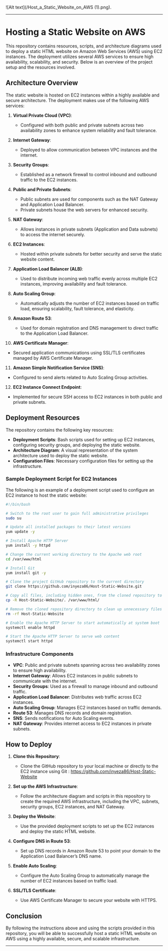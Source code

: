 ![Alt text](/Host_a_Static_Website_on_AWS (1).png).

---

# Hosting a Static Website on AWS

This repository contains resources, scripts, and architecture diagrams used to deploy a static HTML website on Amazon Web Services (AWS) using EC2 instances. The deployment utilizes several AWS services to ensure high availability, scalability, and security. Below is an overview of the project setup and the resources involved.

## Architecture Overview

The static website is hosted on EC2 instances within a highly available and secure architecture. The deployment makes use of the following AWS services:

1. **Virtual Private Cloud (VPC)**: 
   - Configured with both public and private subnets across two availability zones to enhance system reliability and fault tolerance.

2. **Internet Gateway**:
   - Deployed to allow communication between VPC instances and the internet.

3. **Security Groups**: 
   - Established as a network firewall to control inbound and outbound traffic to the EC2 instances.

4. **Public and Private Subnets**:
   - Public subnets are used for components such as the NAT Gateway and Application Load Balancer.
   - Private subnets house the web servers for enhanced security.

5. **NAT Gateway**:
   - Allows instances in private subnets (Application and Data subnets) to access the internet securely.

6. **EC2 Instances**:
   - Hosted within private subnets for better security and serve the static website content.

7. **Application Load Balancer (ALB)**:
   - Used to distribute incoming web traffic evenly across multiple EC2 instances, improving availability and fault tolerance.

8. **Auto Scaling Group**:
   - Automatically adjusts the number of EC2 instances based on traffic load, ensuring scalability, fault tolerance, and elasticity.

9. **Amazon Route 53**:
   - Used for domain registration and DNS management to direct traffic to the Application Load Balancer.

10. **AWS Certificate Manager**:
   - Secured application communications using SSL/TLS certificates managed by AWS Certificate Manager.

11. **Amazon Simple Notification Service (SNS)**:
   - Configured to send alerts related to Auto Scaling Group activities.

12. **EC2 Instance Connect Endpoint**:
   - Implemented for secure SSH access to EC2 instances in both public and private subnets.

## Deployment Resources

The repository contains the following key resources:

- **Deployment Scripts**: Bash scripts used for setting up EC2 instances, configuring security groups, and deploying the static website.
- **Architecture Diagram**: A visual representation of the system architecture used to deploy the static website.
- **Configuration Files**: Necessary configuration files for setting up the infrastructure.

### Sample Deployment Script for EC2 Instances

The following is an example of a deployment script used to configure an EC2 instance to host the static website:

```bash
#!/bin/bash

# Switch to the root user to gain full administrative privileges
sudo su

# Update all installed packages to their latest versions
yum update -y

# Install Apache HTTP Server
yum install -y httpd

# Change the current working directory to the Apache web root
cd /var/www/html

# Install Git
yum install git -y

# Clone the project GitHub repository to the current directory
git clone https://github.com/inyeza86/Host-Static-Website.git

# Copy all files, including hidden ones, from the cloned repository to the Apache web root
cp -R Host-Static-Website/. /var/www/html/

# Remove the cloned repository directory to clean up unnecessary files
rm -rf Host-Static-Website

# Enable the Apache HTTP Server to start automatically at system boot
systemctl enable httpd 

# Start the Apache HTTP Server to serve web content
systemctl start httpd
```

### Infrastructure Components

- **VPC**: Public and private subnets spanning across two availability zones to ensure high availability.
- **Internet Gateway**: Allows EC2 instances in public subnets to communicate with the internet.
- **Security Groups**: Used as a firewall to manage inbound and outbound traffic.
- **Application Load Balancer**: Distributes web traffic across EC2 instances.
- **Auto Scaling Group**: Manages EC2 instances based on traffic demands.
- **Route 53**: Manages DNS records and domain registration.
- **SNS**: Sends notifications for Auto Scaling events.
- **NAT Gateway**: Provides internet access to EC2 instances in private subnets.

## How to Deploy

1. **Clone this Repository**:
   - Clone the GitHub repository to your local machine or directly to the EC2 instance using Git : https://github.com/inyeza86/Host-Static-Website

2. **Set up the AWS Infrastructure**:
   - Follow the architecture diagram and scripts in this repository to create the required AWS infrastructure, including the VPC, subnets, security groups, EC2 instances, and NAT Gateway.

3. **Deploy the Website**:
   - Use the provided deployment scripts to set up the EC2 instances and deploy the static HTML website.

4. **Configure DNS in Route 53**:
   - Set up DNS records in Amazon Route 53 to point your domain to the Application Load Balancer’s DNS name.

5. **Enable Auto Scaling**:
   - Configure the Auto Scaling Group to automatically manage the number of EC2 instances based on traffic load.

6. **SSL/TLS Certificate**:
   - Use AWS Certificate Manager to secure your website with HTTPS.


## Conclusion
By following the instructions above and using the scripts provided in this repository, you will be able to successfully host a static HTML website on AWS using a highly available, secure, and scalable infrastructure.

---



